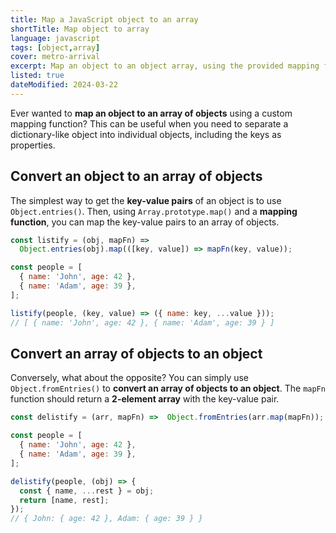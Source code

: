 ```yaml
---
title: Map a JavaScript object to an array
shortTitle: Map object to array
language: javascript
tags: [object,array]
cover: metro-arrival
excerpt: Map an object to an object array, using the provided mapping function.
listed: true
dateModified: 2024-03-22
---
```


Ever wanted to **map an object to an array of objects** using a custom mapping function? This can be useful when you need to separate a dictionary-like object into individual objects, including the keys as properties.

## Convert an object to an array of objects

The simplest way to get the **key-value pairs** of an object is to use `Object.entries()`. Then, using `Array.prototype.map()` and a **mapping function**, you can map the key-value pairs to an array of objects.

```js
const listify = (obj, mapFn) =>
  Object.entries(obj).map(([key, value]) => mapFn(key, value));

const people = [
  { name: 'John', age: 42 },
  { name: 'Adam', age: 39 },
];

listify(people, (key, value) => ({ name: key, ...value }));
// [ { name: 'John', age: 42 }, { name: 'Adam', age: 39 } ]
```

## Convert an array of objects to an object

Conversely, what about the opposite? You can simply use `Object.fromEntries()` to **convert an array of objects to an object**. The `mapFn` function should return a **2-element array** with the key-value pair.

```js
const delistify = (arr, mapFn) =>  Object.fromEntries(arr.map(mapFn));

const people = [
  { name: 'John', age: 42 },
  { name: 'Adam', age: 39 },
];

delistify(people, (obj) => {
  const { name, ...rest } = obj;
  return [name, rest];
});
// { John: { age: 42 }, Adam: { age: 39 } }
```
